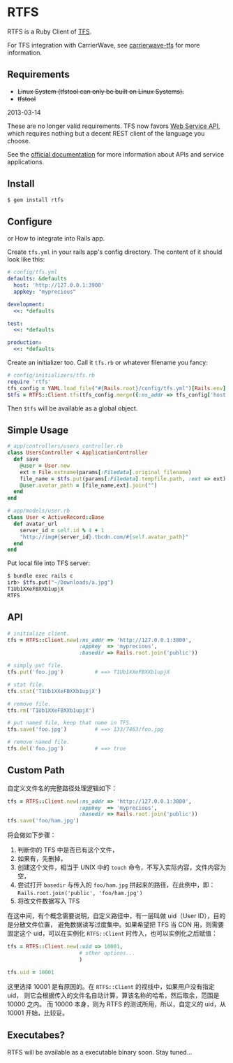 RTFS
====

RTFS is a Ruby Client of [TFS](http://code.taobao.org/project/view/366/).

For TFS integration with CarrierWave, see
[carrierwave-tfs](http://github.com/huacnlee/carrierwave-tfs) for more
information.


Requirements
------------

* <del>Linux System (tfstool can only be built on Linux Systems).</del>
* <del>tfstool</del>

2013-03-14

These are no longer valid requirements. TFS now favors
[Web Service API](http://baike.corp.taobao.com/index.php/CS_RD/tfs/use_web_service),
which requires nothing but a decent REST client of the language you choose.

See the [official documentation](http://baike.corp.taobao.com/index.php/CS_RD/tfs)
for more information about APIs and service applications.


Install
-------

```bash
$ gem install rtfs
```

Configure
---------

or How to integrate into Rails app.

Create `tfs.yml` in your rails app's config directory. The content of it should
look like this:

```yaml
# config/tfs.yml
defaults: &defaults
  host: 'http://127.0.0.1:3900'
  appkey: "myprecious"

development:
  <<: *defaults

test:
  <<: *defaults

production:
  <<: *defaults
```

Create an initializer too. Call it `tfs.rb` or whatever filename you fancy:


```ruby
# config/initializers/tfs.rb
require 'rtfs'
tfs_config = YAML.load_file("#{Rails.root}/config/tfs.yml")[Rails.env]
$tfs = RTFS::Client.tfs(tfs_config.merge({:ns_addr => tfs_config['host']}))
```

Then `$tfs` will be available as a global object.


Simple Usage
------------

```ruby
# app/controllers/users_controller.rb
class UsersController < ApplicationController
  def save
    @user = User.new
    ext = File.extname(params[:Filedata].original_filename)
    file_name = $tfs.put(params[:Filedata].tempfile.path, :ext => ext)
    @user.avatar_path = [file_name,ext].join("")
  end
end

# app/models/user.rb
class User < ActiveRecord::Base
  def avatar_url
    server_id = self.id % 4 + 1
    "http://img#{server_id}.tbcdn.com/#{self.avatar_path}"
  end
end
```

Put local file into TFS server:

```bash
$ bundle exec rails c
irb> $tfs.put("~/Downloads/a.jpg")
T1Ub1XXeFBXXb1upjX
RTFS
```


API
---

```ruby
# initialize client.
tfs = RTFS::Client.new(:ns_addr => 'http://127.0.0.1:3800',
                       :appkey  => 'myprecious',
                       :basedir => Rails.root.join('public'))

# simply put file.
tfs.put('foo.jpg')          # ==> T1Ub1XXeFBXXb1upjX

# stat file.
tfs.stat('T1Ub1XXeFBXXb1upjX')

# remove file.
tfs.rm('T1Ub1XXeFBXXb1upjX')

# put named file, keep that name in TFS.
tfs.save('foo.jpg')         # ==> 133/7463/foo.jpg

# remove named file.
tfs.del('foo.jpg')          # ==> true
```


Custom Path
-----------

自定义文件名的完整路径处理逻辑如下：

```ruby
tfs = RTFS::Client.new(:ns_addr => 'http://127.0.0.1:3800',
                       :appkey  => 'myprecious',
                       :basedir => Rails.root.join('public'))
tfs.save('foo/ham.jpg')
```

将会做如下步骤：

 1. 判断你的 TFS 中是否已有这个文件，
 2. 如果有，先删掉，
 3. 创建这个文件，相当于 UNIX 中的 `touch` 命令，不写入实际内容，文件内容为空，
 4. 尝试打开 `basedir` 与传入的 `foo/ham.jpg` 拼起来的路径，在此例中，即：
    `Rails.root.join('public', 'foo/ham.jpg')`
 5. 将改文件数据写入 TFS

在这中间，有个概念需要说明，自定义路径中，有一层叫做 uid（User ID），目的是分散文件位置，
避免数据读写过度集中。如果希望把 TFS 当 CDN 用，则需要固定这个 uid，可以在实例化 `RTFS::Client`
时传入，也可以实例化之后赋值：

```ruby
tfs = RTFS::Client.new(:uid => 10001,
                       # other options...
                       )

tfs.uid = 10001
```

这里选择 10001 是有原因的。在 `RTFS::Client` 的视线中，如果用户没有指定 uid，
则它会根据传入的文件名自动计算，算该名称的哈希，然后取余，范围是 10000 之内。
而 10000 本身，则为 RTFS 的测试所用，所以，自定义的 uid，从 10001 开始，比较妥。


Executabes?
-----------

RTFS will be available as a executable binary soon. Stay tuned...
